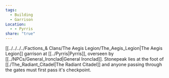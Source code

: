 ```yaml
---
tags:
  - Building
  - Garrison
Location:
  - - Pyrris
share: "true"
---
```


[[../../../../Factions_& Clans/The Aegis Legion/The_Aegis_Legion|The Aegis Legion]] garrison at [[../Pyrris|Pyrris]], overseen by [[../NPCs/General_Ironclad|General Ironclad]]. Stonepeak lies at the foot of [[./The_Radiant_Citadel|The Radiant Citadel]] and anyone passing through the gates must first pass it's checkpoint.